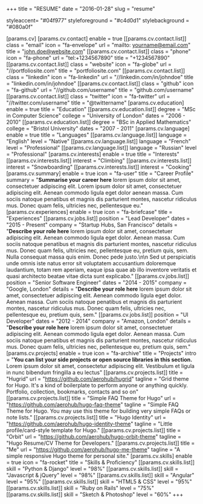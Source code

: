 +++
title = "RESUME"
date = "2016-01-28"
slug = "resume"

styleaccent= "#04f977"
styleforeground = "#c4d0d1"
stylebackground = "#080a0f"

[params.cv]
    [params.cv.contact]
        enable = true
        [[params.cv.contact.list]]
            class = "email"
            icon = "fa-envelope"
            url = "mailto: yourname@email.com"
            title = "john.doe@website.com"
        [[params.cv.contact.list]]
            class = "phone"
            icon = "fa-phone"
            url = "tel:+1234567890"
            title = "+1234567890"
        [[params.cv.contact.list]]
            class = "website"
            icon = "fa-globe"
            url = "//portfoliosite.com"
            title = "portfoliosite.com"
        [[params.cv.contact.list]]
            class = "linkedin"
            icon = "fa-linkedin"
            url = "//linkedin.com/in/johndoe"
            title = "linkedin.com/in/johndoe"
        [[params.cv.contact.list]]
            class = "github"
            icon = "fa-github"
            url = "//github.com/username"
            title = "github.com/username"
        [[params.cv.contact.list]]
            class = "twitter"
            icon = "fa-twitter"
            url = "//twitter.com/username"
            title = "@twittername"
    [params.cv.education]
        enable = true
        title = "Education"
        [[params.cv.education.list]]
            degree = "MSc in Computer Science"
            college = "University of London"
            dates = "2006 - 2010"
        [[params.cv.education.list]]
            degree = "BSc in Applied Mathematics"
            college = "Bristol University"
            dates = "2007 - 2011"
    [params.cv.language]
        enable = true
        title = "Languages"
        [[params.cv.language.list]]
            language = "English"
            level = "Native"
        [[params.cv.language.list]]
            language = "French"
            level = "Professional"
        [[params.cv.language.list]]
            language = "Russian"
            level = "Professional"
    [params.cv.interests]
        enable = true
        title = "Interests"
        [[params.cv.interests.list]]
            interest = "Climbing"
        [[params.cv.interests.list]]
            interest = "Snowboarding"
        [[params.cv.interests.list]]
            interest = "Cooking"
    [params.cv.summary]
        enable = true
        icon = "fa-user"
        title = "Career Profile"
        summary = "**Summarise your career here** lorem ipsum dolor sit amet, consectetuer adipiscing elit. Lorem ipsum dolor sit amet, consectetuer adipiscing elit. Aenean commodo ligula eget dolor aenean massa. Cum sociis natoque penatibus et magnis dis parturient montes, nascetur ridiculus mus. Donec quam felis, ultricies nec, pellentesque eu."
    [params.cv.experiences]
        enable = true
        icon = "fa-briefcase"
        title = "Experiences"
        [[params.cv.jobs.list]]
            position = "Lead Developer"
            dates = "2015 - Present"
            company = "Startup Hubs, San Francisco"
            details = "**Describe your role here** lorem ipsum dolor sit amet, consectetuer adipiscing elit. Aenean commodo ligula eget dolor. Aenean massa. Cum sociis natoque penatibus et magnis dis parturient montes, nascetur ridiculus mus. Donec quam felis, ultricies nec, pellentesque eu, pretium quis, sem. Nulla consequat massa quis enim. Donec pede justo.\n\n Sed ut perspiciatis unde omnis iste natus error sit voluptatem accusantium doloremque laudantium, totam rem aperiam, eaque ipsa quae ab illo inventore veritatis et quasi architecto beatae vitae dicta sunt explicabo."
        [[params.cv.jobs.list]]
            position = "Senior Software Engineer"
            dates = "2014 - 2015"
            company = "Google, London"
            details = "**Describe your role here** lorem ipsum dolor sit amet, consectetuer adipiscing elit. Aenean commodo ligula eget dolor. Aenean massa. Cum sociis natoque penatibus et magnis dis parturient montes, nascetur ridiculus mus. Donec quam felis, ultricies nec, pellentesque eu, pretium quis, sem."
        [[params.cv.jobs.list]]
            position = "UI Developer"
            dates = "2012 - 2014"
            company = "Amazon, London"
            details = "**Describe your role here** lorem ipsum dolor sit amet, consectetuer adipiscing elit. Aenean commodo ligula eget dolor. Aenean massa. Cum sociis natoque penatibus et magnis dis parturient montes, nascetur ridiculus mus. Donec quam felis, ultricies nec, pellentesque eu, pretium quis, sem."
    [params.cv.projects]
        enable = true
        icon = "fa-archive"
        title = "Projects"
        intro = "**You can list your side projects or open source libraries in this section.** Lorem ipsum dolor sit amet, consectetur adipiscing elit. Vestibulum et ligula in nunc bibendum fringilla a eu lectus"
        [[params.cv.projects.list]]
            title = "Hugrid"
            url = "https://github.com/aerohub/hugrid"
            tagline = "Grid theme for Hugo. It's a kind of boilerplate to perform anyone or anything quickly. Portfolio, collection, bookmarks, contacts and so on"
        [[params.cv.projects.list]]
            title = "Simple FAQ Theme for Hugo"
            url = "https://github.com/aerohub/hugo-faq-theme"
            tagline = "Simple FAQ Theme for Hugo. You may use this theme for building very simple FAQs or note lists."
        [[params.cv.projects.list]]
            title = "Hugo Identity"
            url = "https://github.com/aerohub/hugo-identity-theme"
            tagline = "Little profile/card-style template for Hugo."
        [[params.cv.projects.list]]
            title = "Orbit"
            url = "https://github.com/aerohub/hugo-orbit-theme"
            tagline = "Hugo Resume/CV Theme for Developers."
        [[params.cv.projects.list]]
            title = "Me"
            url = "https://github.com/aerohub/hugo-me-theme"
            tagline = "A simple responsive Hugo theme for personal site."
    [params.cv.skills]
        enable = true
        icon = "fa-rocket"
        title = "Skills & Proficiency"
        [[params.cv.skills.list]]
            skill = "Python & Django"
            level = "98%"
        [[params.cv.skills.list]]
            skill = "Javascript & jQuery"
            level = "98%"
        [[params.cv.skills.list]]
            skill = "Angular"
            level = "95%"
        [[params.cv.skills.list]]
            skill = "HTML5 & CSS"
            level = "95%"
        [[params.cv.skills.list]]
            skill = "Ruby on Rails"
            level = "75%"
        [[params.cv.skills.list]]
            skill = "Sketch & Photoshop"
            level = "60%"
+++

